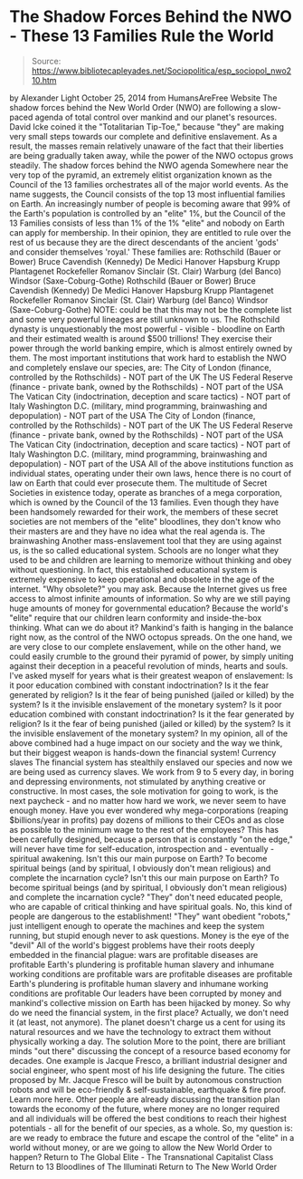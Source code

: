 # The Shadow Forces Behind the NWO - These 13 Families Rule the World

> Source: https://www.bibliotecapleyades.net/Sociopolitica/esp_sociopol_nwo210.htm

by Alexander Light October 25, 2014
from HumansAreFree Website
The shadow forces behind the New World Order (NWO) are following a slow-paced agenda of total control over mankind and our planet's resources. David Icke coined it the "Totalitarian Tip-Toe," because "they" are making very small steps towards our complete and definitive enslavement. As a result, the masses remain relatively unaware of the fact that their liberties are being gradually taken away, while the power of the NWO octopus grows steadily.
The shadow forces behind the NWO agenda Somewhere near the very top of the pyramid, an extremely elitist organization known as the Council of the 13 families orchestrates all of the major world events.
As the name suggests, the Council consists of the top 13 most influential families on Earth.
An increasingly number of people is becoming aware that 99% of the Earth's population is controlled by an "elite" 1%, but the Council of the 13 Families consists of less than 1% of the 1% "elite" and nobody on Earth can apply for membership. In their opinion, they are entitled to rule over the rest of us because they are the direct descendants of the ancient 'gods' and consider themselves 'royal.'
These families are:
Rothschild (Bauer or Bower) Bruce Cavendish (Kennedy) De Medici Hanover Hapsburg Krupp Plantagenet Rockefeller Romanov Sinclair (St. Clair) Warburg (del Banco) Windsor (Saxe-Coburg-Gothe)
Rothschild (Bauer or Bower)
Bruce
Cavendish (Kennedy)
De Medici
Hanover
Hapsburg
Krupp
Plantagenet
Rockefeller
Romanov
Sinclair (St. Clair)
Warburg (del Banco)
Windsor (Saxe-Coburg-Gothe)
NOTE: could be that this may not be the complete list and some very powerful lineages are still unknown to us.
The Rothschild dynasty is unquestionably the most powerful - visible - bloodline on Earth and their estimated wealth is around $500 trillions!
They exercise their power through the world banking empire, which is almost entirely owned by them. The most important institutions that work hard to establish the NWO and completely enslave our species, are:
The City of London (finance, controlled by the Rothschilds) - NOT part of the UK The US Federal Reserve (finance - private bank, owned by the Rothschilds) - NOT part of the USA The Vatican City (indoctrination, deception and scare tactics) - NOT part of Italy Washington D.C. (military, mind programming, brainwashing and depopulation) - NOT part of the USA
The City of London (finance, controlled by the Rothschilds) - NOT part of the UK
The US Federal Reserve (finance - private bank, owned by the Rothschilds) - NOT part of the USA
The Vatican City (indoctrination, deception and scare tactics) - NOT part of Italy
Washington D.C. (military, mind programming, brainwashing and depopulation) - NOT part of the USA
All of the above institutions function as individual states, operating under their own laws, hence there is no court of law on Earth that could ever prosecute them. The multitude of Secret Societies in existence today, operate as branches of a mega corporation, which is owned by the Council of the 13 families. Even though they have been handsomely rewarded for their work, the members of these secret societies are not members of the "elite" bloodlines, they don't know who their masters are and they have no idea what the real agenda is.
The brainwashing Another mass-enslavement tool that they are using against us, is the so called educational system. Schools are no longer what they used to be and children are learning to memorize without thinking and obey without questioning. In fact, this established educational system is extremely expensive to keep operational and obsolete in the age of the internet.
"Why obsolete?" you may ask.
Because the Internet gives us free access to almost infinite amounts of information. So why are we still paying huge amounts of money for governmental education? Because the world's "elite" require that our children learn conformity and inside-the-box thinking.
What can we do about it? Mankind's faith is hanging in the balance right now, as the control of the NWO octopus spreads.
On the one hand, we are very close to our complete enslavement, while on the other hand, we could easily crumble to the ground their pyramid of power, by simply uniting against their deception in a peaceful revolution of minds, hearts and souls. I've asked myself for years what is their greatest weapon of enslavement:
Is it poor education combined with constant indoctrination? Is it the fear generated by religion? Is it the fear of being punished (jailed or killed) by the system? Is it the invisible enslavement of the monetary system?
Is it poor education combined with constant indoctrination?
Is it the fear generated by religion?
Is it the fear of being punished (jailed or killed) by the system?
Is it the invisible enslavement of the monetary system?
In my opinion, all of the above combined had a huge impact on our society and the way we think, but their biggest weapon is hands-down the financial system!
Currency slaves The financial system has stealthily enslaved our species and now we are being used as currency slaves.
We work from 9 to 5 every day, in boring and depressing environments, not stimulated by anything creative or constructive. In most cases, the sole motivation for going to work, is the next paycheck - and no matter how hard we work, we never seem to have enough money. Have you ever wondered why mega-corporations (reaping $billions/year in profits) pay dozens of millions to their CEOs and as close as possible to the minimum wage to the rest of the employees? This has been carefully designed, because a person that is constantly "on the edge," will never have time for self-education, introspection and - eventually - spiritual awakening.
Isn't this our main purpose on Earth? To become spiritual beings (and by spiritual, I obviously don't mean religious) and complete the incarnation cycle?
Isn't this our main purpose on Earth?
To become spiritual beings (and by spiritual, I obviously don't mean religious) and complete the incarnation cycle?
"They" don't need educated people, who are capable of critical thinking and have spiritual goals. No, this kind of people are dangerous to the establishment! "They" want obedient "robots," just intelligent enough to operate the machines and keep the system running, but stupid enough never to ask questions.
Money is the eye of the "devil" All of the world's biggest problems have their roots deeply embedded in the financial plague:
wars are profitable diseases are profitable Earth's plundering is profitable human slavery and inhumane working conditions are profitable
wars are profitable
diseases are profitable
Earth's plundering is profitable
human slavery and inhumane working conditions are profitable
Our leaders have been corrupted by money and mankind's collective mission on Earth has been hijacked by money. So why do we need the financial system, in the first place?
Actually, we don't need it (at least, not anymore). The planet doesn't charge us a cent for using its natural resources and we have the technology to extract them without physically working a day. The solution More to the point, there are brilliant minds "out there" discussing the concept of a resource based economy for decades.
One example is Jacque Fresco, a brilliant industrial designer and social engineer, who spent most of his life designing the future.
The cities proposed by Mr. Jacque Fresco will be built by autonomous construction robots and will be eco-friendly & self-sustainable, earthquake & fire proof. Learn more here. Other people are already discussing the transition plan towards the economy of the future, where money are no longer required and all individuals will be offered the best conditions to reach their highest potentials - all for the benefit of our species, as a whole. So, my question is:
are we ready to embrace the future and escape the control of the "elite" in a world without money, or are we going to allow the New World Order to happen?
Return to The Global Elite - The Transnational Capitalist Class
Return to 13 Bloodlines of The Illuminati
Return to The New World Order
